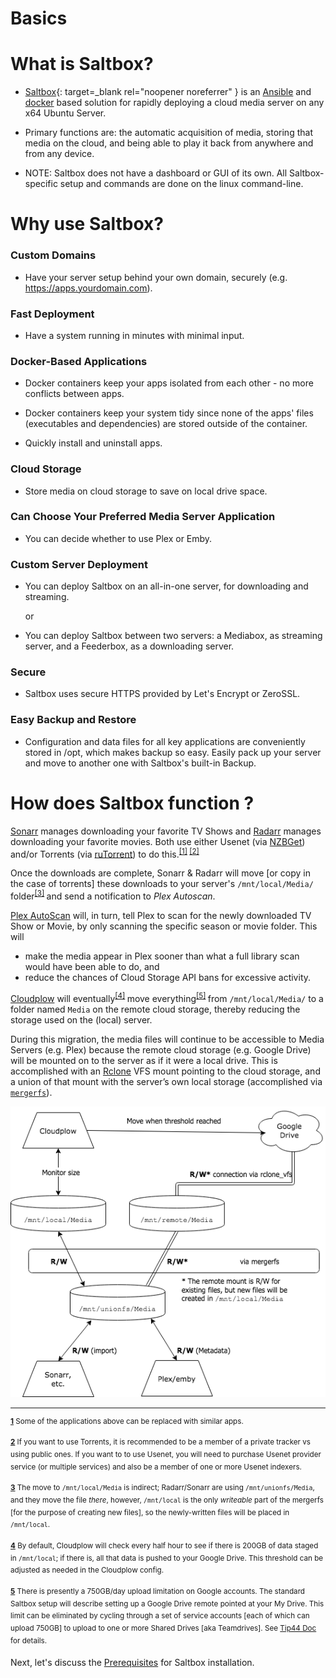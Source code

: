 # Basics

# What is Saltbox?

- [Saltbox](https://github.com/saltyorg/Saltbox){: target=_blank rel="noopener noreferrer" } is an [Ansible](https://www.ansible.com/how-ansible-works) and [docker](https://www.docker.com/what-container) based solution for rapidly deploying a cloud media server on any x64 Ubuntu Server.

- Primary functions are: the automatic acquisition of media, storing that media on the cloud, and being able to  play it back from anywhere and from any device.

- NOTE: Saltbox does not have a dashboard or GUI of its own. All Saltbox-specific setup and commands are done on the linux command-line.


# Why use Saltbox?

### Custom Domains

- Have your server setup behind your own domain, securely (e.g. https://apps.yourdomain.com).

### Fast Deployment

- Have a system running in minutes with minimal input.

### Docker-Based Applications

- Docker containers keep your apps isolated from each other - no more conflicts between apps.

- Docker containers keep your system tidy since none of the apps' files (executables and dependencies) are stored outside of the container.

- Quickly install and uninstall apps.


### Cloud Storage

- Store media on cloud storage to save on local drive space.


### Can Choose Your Preferred Media Server Application

- You can decide whether to use Plex or Emby.


### Custom Server Deployment

- You can deploy Saltbox on an all-in-one server, for downloading and streaming.

  or

- You can deploy Saltbox between two servers: a Mediabox, as streaming server, and a Feederbox, as a downloading server.

### Secure

- Saltbox uses secure HTTPS provided by Let's Encrypt or ZeroSSL.

### Easy Backup and Restore

- Configuration and data files for all key applications are conveniently stored in /opt, which makes backup so easy. Easily pack up your server and move to another one with Saltbox's built-in Backup.


# How does Saltbox function ?

[Sonarr](https://sonarr.tv/) manages downloading your favorite TV Shows and [Radarr](https://radarr.video/) manages downloading your favorite movies. Both use either Usenet (via [NZBGet](https://nzbget.net/)) and/or Torrents (via [ruTorrent](https://github.com/Novik/ruTorrent)) to do this.<sup name="a1">[\[1\]](#f1) </sup><sup name="a2">[\[2\]](#f2)</sup>

Once the downloads are complete, Sonarr & Radarr will move [or copy in the case of torrents] these downloads to your server's `/mnt/local/Media/` folder<sup name="a3">[\[3\]](#f3) </sup> and send a notification to _Plex Autoscan_.

[Plex AutoScan](https://github.com/l3uddz/plex_autoscan/) will, in turn, tell Plex to scan for the newly downloaded TV Show or Movie, by only scanning the specific season or movie folder. This will

  - make the media appear in Plex sooner than what a full library scan would have been able to do, and
  - reduce the chances of Cloud Storage API bans for excessive activity.

[Cloudplow](https://github.com/Saltbox/Saltbox/wiki/Cloudplow) will eventually<sup name="a4">[\[4\]](#f4) </sup> move everything<sup name="a5">[\[5\]](#f5) </sup> from `/mnt/local/Media/` to a folder named `Media` on the remote cloud storage, thereby reducing the storage used on the (local) server.

During this migration, the media files will continue to be accessible to Media Servers (e.g. Plex) because the remote cloud storage (e.g. Google Drive) will be mounted on to the server as if it were a local drive. This is accomplished with an [Rclone](https://rclone.org/) VFS mount pointing to the cloud storage, and a union of that mount with the server’s own local storage (accomplished via [`mergerfs`](https://github.com/trapexit/mergerfs)).

![](../../images/basics-flowchart.png)

***

<sup><b name="f1">[1](#a1)</b> Some of the applications above can be replaced with similar apps. </sup>

<sup><b name="f2">[2](#a2)</b> If you want to use Torrents, it is recommended to be a member of a private tracker vs using public ones. If you want to to use Usenet, you will need to purchase Usenet provider service (or multiple services) and also be a member of one or more Usenet indexers. </sup>

<sup><b name="f3">[3](#a3)</b> The move to `/mnt/local/Media` is indirect; Radarr/Sonarr are using `/mnt/unionfs/Media`, and they move the file *there*, however,  `/mnt/local` is the only *writeable* part of the mergerfs [for the purpose of  creating new files], so the newly-written files will be placed in `/mnt/local`. </sup>

<sup><b name="f4">[4](#a4)</b> By default, Cloudplow will check every half hour to see if there is 200GB of data staged in `/mnt/local`; if there is, all that data is pushed to your Google Drive.  This threshold can be adjusted as needed in the Cloudplow config. </sup>

<sup><b name="f5">[5](#a5)</b> There is presently a 750GB/day upload limitation on Google accounts.  The standard Saltbox setup will describe setting up a Google Drive remote pointed at your My Drive.  This limit can be eliminated by cycling through a set of service accounts [each of which can upload 750GB] to upload to one or more Shared Drives [aka Teamdrives].  See [Tip44 Doc](../../reference/guides/chazguides/tip44.md) for details.  </sup>

Next, let's discuss the [Prerequisites](../prerequisites/prerequisites.md) for Saltbox installation.
